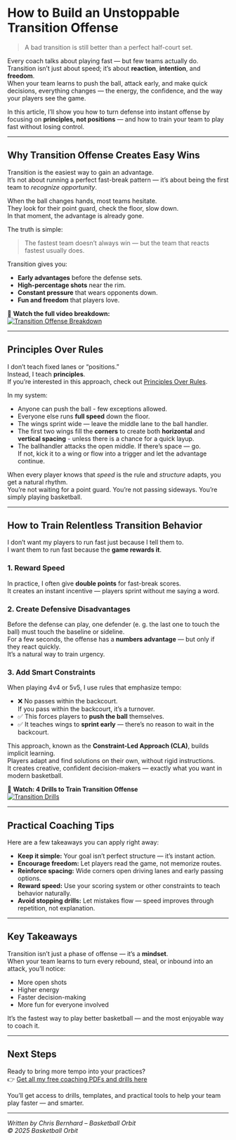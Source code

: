 # How to Build an Unstoppable Transition Offense

> A bad transition is still better than a perfect half-court set.

Every coach talks about playing fast — but few teams actually do.  
Transition isn’t just about speed; it’s about **reaction**, **intention**, and **freedom**.  
When your team learns to push the ball, attack early, and make quick decisions, everything changes — the energy, the confidence, and the way your players see the game.

In this article, I’ll show you how to turn defense into instant offense by focusing on **principles, not positions** — and how to train your team to play fast without losing control.

---

## Why Transition Offense Creates Easy Wins

Transition is the easiest way to gain an advantage.  
It’s not about running a perfect fast-break pattern — it’s about being the first team to *recognize opportunity*.

When the ball changes hands, most teams hesitate.  
They look for their point guard, check the floor, slow down.  
In that moment, the advantage is already gone.

The truth is simple:
> The fastest team doesn’t always win — but the team that reacts fastest usually does.

Transition gives you:
- **Early advantages** before the defense sets.
- **High-percentage shots** near the rim.
- **Constant pressure** that wears opponents down.
- **Fun and freedom** that players love.

🎥 **Watch the full video breakdown:**  
[![Transition Offense Breakdown](https://img.youtube.com/vi/WIUktpk29iI/hqdefault.jpg)](https://youtu.be/WIUktpk29iI)

---

## Principles Over Rules

I don’t teach fixed lanes or “positions.”  
Instead, I teach **principles**.  
If you’re interested in this approach, check out [Principles Over Rules](https://transformingbball.com/principles-over-rules/).

In my system:
- Anyone can push the ball - few exceptions allowed.
- Everyone else runs **full speed** down the floor.
- The wings sprint wide — leave the middle lane to the ball handler.
- The first two wings fill the **corners** to create both **horizontal** and **vertical spacing** - unless there is a chance for a quick layup.
- The ballhandler attacks the open middle. If there’s space — go.  
  If not, kick it to a wing or flow into a trigger and let the advantage continue.

When every player knows that *speed* is the rule and *structure* adapts, you get a natural rhythm.  
You’re not waiting for a point guard. You’re not passing sideways. You’re simply playing basketball.

---

## How to Train Relentless Transition Behavior

I don’t want my players to run fast just because I tell them to.  
I want them to run fast because the **game rewards it**.

### 1. Reward Speed
In practice, I often give **double points** for fast-break scores.  
It creates an instant incentive — players sprint without me saying a word.

### 2. Create Defensive Disadvantages
Before the defense can play, one defender (e. g. the last one to touch the ball) must touch the baseline or sideline.  
For a few seconds, the offense has a **numbers advantage** — but only if they react quickly.  
It’s a natural way to train urgency.

### 3. Add Smart Constraints
When playing 4v4 or 5v5, I use rules that emphasize tempo:
- ❌ No passes within the backcourt.  
  If you pass within the backcourt, it’s a turnover.
- ✅ This forces players to **push the ball** themselves.
- ✅ It teaches wings to **sprint early** — there’s no reason to wait in the backcourt.

This approach, known as the **Constraint-Led Approach (CLA)**, builds implicit learning.  
Players adapt and find solutions on their own, without rigid instructions.  
It creates creative, confident decision-makers — exactly what you want in modern basketball.

🎥 **Watch: 4 Drills to Train Transition Offense**  
[![Transition Drills](https://img.youtube.com/vi/DTqeh4D-agI/hqdefault.jpg)](https://youtu.be/DTqeh4D-agI)

---

## Practical Coaching Tips

Here are a few takeaways you can apply right away:
- **Keep it simple:** Your goal isn’t perfect structure — it’s instant action.
- **Encourage freedom:** Let players read the game, not memorize routes.
- **Reinforce spacing:** Wide corners open driving lanes and early passing options.
- **Reward speed:** Use your scoring system or other constraints to teach behavior naturally.
- **Avoid stopping drills:** Let mistakes flow — speed improves through repetition, not explanation.

---

## Key Takeaways

Transition isn’t just a phase of offense — it’s a **mindset**.  
When your team learns to turn every rebound, steal, or inbound into an attack, you’ll notice:
- More open shots  
- Higher energy  
- Faster decision-making  
- More fun for everyone involved

It’s the fastest way to play better basketball — and the most enjoyable way to coach it.

---

## Next Steps

Ready to bring more tempo into your practices?  
👉 [Get all my free coaching PDFs and drills here](/resources)

You’ll get access to drills, templates, and practical tools to help your team play faster — and smarter.

---

*Written by Chris Bernhard – Basketball Orbit*  
*© 2025 Basketball Orbit*
